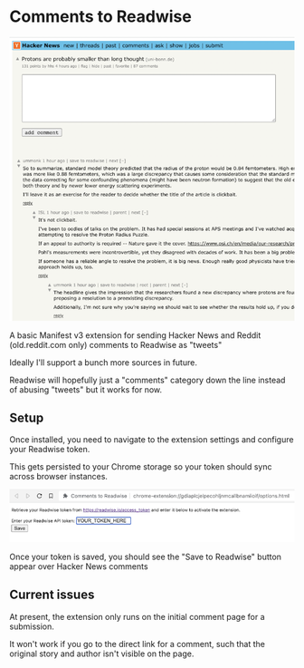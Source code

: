 # Comments to Readwise

![](./example.png)

A basic Manifest v3 extension for sending Hacker News and Reddit (old.reddit.com only) comments to Readwise as "tweets"

Ideally I'll support a bunch more sources in future.

Readwise will hopefully just a "comments" category down the line instead of abusing "tweets" but it works for now.

## Setup

Once installed, you need to navigate to the extension settings and configure your Readwise token.

This gets persisted to your Chrome storage so your token should sync across browser instances.

![](./settings.png)

Once your token is saved, you should see the "Save to Readwise" button appear over Hacker News comments

## Current issues

At present, the extension only runs on the initial comment page for a submission.

It won't work if you go to the direct link for a comment, such that the original story and author isn't visible on the page.